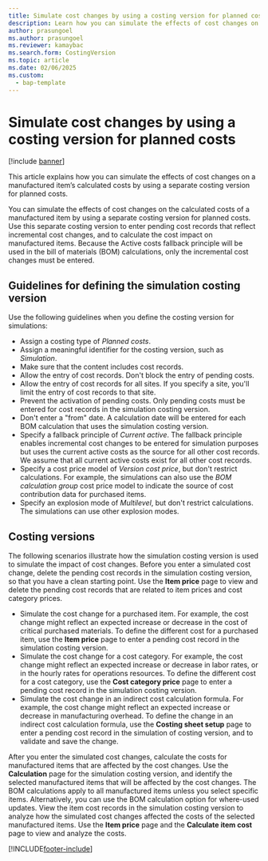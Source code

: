 ```yaml
---
title: Simulate cost changes by using a costing version for planned costs
description: Learn how you can simulate the effects of cost changes on a manufactured item’s calculated costs by using a separate costing version for planned costs.
author: prasungoel
ms.author: prasungoel
ms.reviewer: kamaybac
ms.search.form: CostingVersion
ms.topic: article
ms.date: 02/06/2025
ms.custom: 
  - bap-template
---
```


# Simulate cost changes by using a costing version for planned costs

[!include [banner](../includes/banner.md)]

This article explains how you can simulate the effects of cost changes on a manufactured item’s calculated costs by using a separate costing version for planned costs.

You can simulate the effects of cost changes on the calculated costs of a manufactured item by using a separate costing version for planned costs. Use this separate costing version to enter pending cost records that reflect incremental cost changes, and to calculate the cost impact on manufactured items. Because the Active costs fallback principle will be used in the bill of materials (BOM) calculations, only the incremental cost changes must be entered.

## Guidelines for defining the simulation costing version

Use the following guidelines when you define the costing version for simulations:

- Assign a costing type of *Planned costs*.
- Assign a meaningful identifier for the costing version, such as *Simulation*.
- Make sure that the content includes cost records.
- Allow the entry of cost records. Don't block the entry of pending costs.
- Allow the entry of cost records for all sites. If you specify a site, you'll limit the entry of cost records to that site.
- Prevent the activation of pending costs. Only pending costs must be entered for cost records in the simulation costing version.
- Don't enter a "from" date. A calculation date will be entered for each BOM calculation that uses the simulation costing version.
- Specify a fallback principle of *Current active*. The fallback principle enables incremental cost changes to be entered for simulation purposes but uses the current active costs as the source for all other cost records. We assume that all current active costs exist for all other cost records.
- Specify a cost price model of *Version cost price*, but don't restrict calculations. For example, the simulations can also use the *BOM calculation group* cost price model to indicate the source of cost contribution data for purchased items.
- Specify an explosion mode of *Multilevel*, but don't restrict calculations. The simulations can use other explosion modes.

## Costing versions

The following scenarios illustrate how the simulation costing version is used to simulate the impact of cost changes. Before you enter a simulated cost change, delete the pending cost records in the simulation costing version, so that you have a clean starting point. Use the **Item price** page to view and delete the pending cost records that are related to item prices and cost category prices.

- Simulate the cost change for a purchased item. For example, the cost change might reflect an expected increase or decrease in the cost of critical purchased materials. To define the different cost for a purchased item, use the **Item price** page to enter a pending cost record in the simulation costing version.
- Simulate the cost change for a cost category. For example, the cost change might reflect an expected increase or decrease in labor rates, or in the hourly rates for operations resources. To define the different cost for a cost category, use the **Cost category price** page to enter a pending cost record in the simulation costing version.
- Simulate the cost change in an indirect cost calculation formula. For example, the cost change might reflect an expected increase or decrease in manufacturing overhead. To define the change in an indirect cost calculation formula, use the **Costing sheet setup** page to enter a pending cost record in the simulation of costing version, and to validate and save the change.

After you enter the simulated cost changes, calculate the costs for manufactured items that are affected by the cost changes. Use the **Calculation** page for the simulation costing version, and identify the selected manufactured items that will be affected by the cost changes. The BOM calculations apply to all manufactured items unless you select specific items. Alternatively, you can use the BOM calculation option for where-used updates. View the item cost records in the simulation costing version to analyze how the simulated cost changes affected the costs of the selected manufactured items. Use the **Item price** page and the **Calculate item cost** page to view and analyze the costs.

[!INCLUDE[footer-include](../../includes/footer-banner.md)]
